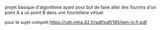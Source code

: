 projet basique d'algorithme ayant pour but de faire aller des fourmis d'un point A a un point B dans une fourmiliere virtuel

pour le sujet compelt https://cdn.intra.42.fr/pdf/pdf/185/lem-in.fr.pdf
